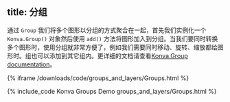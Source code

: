 title: 分组
---

通过 `Group` 我们将多个图形以分组的方式聚合在一起，首先我们实例化一个 `Konva.Group()` 对象然后使用 `add()` 方法将图形加入到分组。当我们要同时转换多个图形时，使用分组就非常方便了，例如我们需要同时移动、旋转、缩放都给图形时。组也可以添加到其它组内。更详细的文档请查看[Konva.Group documentation](/api/Konva.Group.html)。

{% iframe /downloads/code/groups_and_layers/Groups.html %}

{% include_code Konva Groups Demo groups_and_layers/Groups.html %}